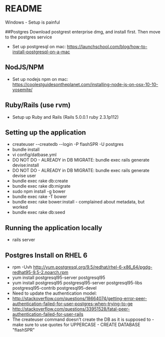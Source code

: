 # README

Windows - Setup is painful

##Postgres
Download postgrest enterprise dmg, and install first. Then move to the postgres service
* Set up postgresql on mac:  https://launchschool.com/blog/how-to-install-postgresql-on-a-mac

## NodJS/NPM
* Set up nodejs npm on mac:  https://coolestguidesontheplanet.com/installing-node-js-on-osx-10-10-yosemite/

## Ruby/Rails (use rvm)
* Setup up Ruby and Rails (Rails 5.0.0.1 ruby 2.3.1p112)

## Setting up the application
* createuser --createdb --login -P flashSPR -U postgres
* bundle install
* vi config/datbase.yml
* DO NOT DO - ALREADY in DB MIGRATE: bundle exec rails generate devise:install
* DO NOT DO - ALREADY in DB MIGRATE: bundle exec rails generate devise user
* bundle exec rake db:create
* bundle exec rake db:migrate
* sudo npm install -g bower
* bundle exec rake -T bower
* bundle exec rake bower:install - complained about metadata, but worked
* bundle exec rake db:seed

## Running the application locally
* rails server

## Postgres Install on RHEL 6
* rpm -Uvh http://yum.postgresql.org/9.5/redhat/rhel-6-x86_64/pgdg-redhat95-9.5-2.noarch.rpm
* yum install postgresql95-server postgresql95
* yum install postgresql95 postgresql95-server postgresql95-libs postgresql95-contrib postgresql95-devel
* Need to update the authentication model: 
* http://stackoverflow.com/questions/18664074/getting-error-peer-authentication-failed-for-user-postgres-when-trying-to-ge
* http://stackoverflow.com/questions/33951528/fatal-peer-authentication-failed-for-user-rails
* The createuser command doesn't create the DB as it is supposed to - make sure to use quotes for UPPERCASE - CREATE DATABASE "flashSPR"
